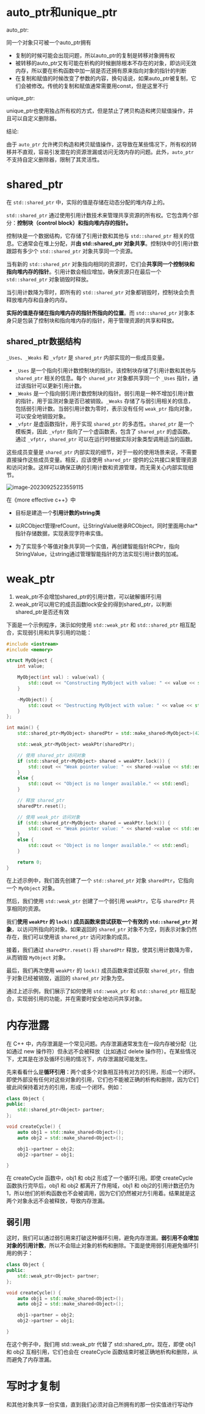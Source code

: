 # auto_ptr和unique_ptr

auto_ptr:

同一个对象只可被一个auto_ptr拥有

- 复制的时候可能会出现问题，所以auto_ptr的复制是转移对象拥有权
- 被转移的auto_ptr又有可能在析构的时候删除根本不存在的对象，即访问无效内存，所以要在析构函数中加一层是否还拥有原来指向对象的指针的判断
- 在复制和赋值的时候改变了参数的内容，换句话说，如果auto_ptr被复制，它们会被修改。传统的复制和赋值通常需要用const，但是这里不行



unique_ptr:

unique_ptr也使用独占所有权的方式，但是禁止了拷贝构造和拷贝赋值操作，并且可以自定义删除器。



结论:

由于 `auto_ptr` 允许拷贝构造和拷贝赋值操作，这导致在某些情况下，所有权的转移并不直观，容易引发潜在的资源泄漏或访问无效内存的问题。此外，`auto_ptr` 不支持自定义删除器，限制了其灵活性。



# shared_ptr

在 `std::shared_ptr` 中，实际的值是存储在动态分配的堆内存上的。

`std::shared_ptr` 通过使用引用计数技术来管理共享资源的所有权。它包含两个部分：**控制块（control block）和指向堆内存的指针。**

控制块是一个数据结构，它存储了引用计数和其他与 `std::shared_ptr` 相关的信息。它通常会在堆上分配，并**由 std::shared_ptr 对象共享**。控制块中的引用计数跟踪有多少个 `std::shared_ptr` 对象共享同一个资源。

当有新的 `std::shared_ptr` 对象指向相同的资源时，它们会**共享同一个控制块和指向堆内存的指针**。引用计数会相应增加，确保资源只在最后一个 `std::shared_ptr` 对象销毁时释放。

当引用计数降为零时，即所有的 `std::shared_ptr` 对象都销毁时，控制块会负责释放堆内存和自身的内存。

**实际的值是存储在指向堆内存的指针所指向的位置**。而 `std::shared_ptr` 对象本身只是包装了控制块和指向堆内存的指针，用于管理资源的共享和释放。

## shared_ptr数据结构

`_Uses`、`_Weaks` 和 `_vfptr` 是 `shared_ptr` 内部实现的一些成员变量。

- `_Uses` 是一个指向引用计数控制块的指针。该控制块存储了引用计数和其他与 `shared_ptr` 相关的信息。每个 `shared_ptr` 对象都共享同一个 `_Uses` 指针，通过该指针可以更新引用计数。
- `_Weaks` 是一个指向弱引用计数控制块的指针。弱引用是一种不增加引用计数的指针，用于监测对象是否已被销毁。`_Weaks` 存储了与弱引用相关的信息，包括弱引用计数。当弱引用计数为零时，表示没有任何 `weak_ptr` 指向对象，可以安全地销毁对象。
- `_vfptr` 是虚函数指针，用于实现 `shared_ptr` 的多态性。`shared_ptr` 是一个模板类，因此 `_vfptr` 指向了一个虚函数表，包含了 `shared_ptr` 的虚函数。通过 `_vfptr`，`shared_ptr` 可以在运行时根据实际对象类型调用适当的函数。

这些成员变量是 `shared_ptr` 内部实现的细节，对于一般的使用场景来说，不需要直接操作这些成员变量。相反，应该使用 `shared_ptr` 提供的公共接口来管理资源和访问对象。这样可以确保正确的引用计数和资源管理，而无需关心内部实现细节。

![image-20230925223559115](C:\Users\17862\Desktop\MyGitHub\cplusplus\assets\image-20230925223559115.png)

 

在《more effective c++》中

- 目标是建造一个**引用计数的string类**

- 以RCObject管理refCount，让StringValue继承RCObject，同时里面用char*指针存储数据，实现表现字符串实值。
- 为了实现多个等值对象共享同一个实值，再创建智能指针RCPtr，指向StringValue，让string通过管理智能指针的方法实现引用计数的加减。







# weak_ptr

1. weak_ptr不会增加shared_ptr的引用计数，可以破解循环引用
2. weak_ptr可以用它的成员函数lock安全的得到shared_ptr，以判断shared_ptr是否还有效

下面是一个示例程序，演示如何使用 `std::weak_ptr` 和 `std::shared_ptr` 相互配合，实现弱引用和共享引用的功能：

```c++
#include <iostream>
#include <memory>

struct MyObject {
    int value;

    MyObject(int val) : value(val) {
        std::cout << "Constructing MyObject with value: " << value << std::endl;
    }

    ~MyObject() {
        std::cout << "Destructing MyObject with value: " << value << std::endl;
    }
};

int main() {
    std::shared_ptr<MyObject> sharedPtr = std::make_shared<MyObject>(42);

    std::weak_ptr<MyObject> weakPtr(sharedPtr);

    // 使用 shared_ptr 访问对象
    if (std::shared_ptr<MyObject> shared = weakPtr.lock()) {
        std::cout << "Weak pointer value: " << shared->value << std::endl;
    }
    else {
        std::cout << "Object is no longer available." << std::endl;
    }

    // 释放 shared_ptr
    sharedPtr.reset();

    // 使用 weak_ptr 访问对象
    if (std::shared_ptr<MyObject> shared = weakPtr.lock()) {
        std::cout << "Weak pointer value: " << shared->value << std::endl;
    }
    else {
        std::cout << "Object is no longer available." << std::endl;
    }

    return 0;
}
```

在上述示例中，我们首先创建了一个 `std::shared_ptr` 对象 `sharedPtr`，它指向一个 `MyObject` 对象。

然后，我们使用 `std::weak_ptr` 创建了一个弱引用 `weakPtr`，它与 `sharedPtr` 共享相同的资源。

我们**使用 `weakPtr` 的 `lock()` 成员函数来尝试获取一个有效的 `std::shared_ptr` 对象**，以访问所指向的对象。如果返回的 `shared_ptr` 对象不为空，则表示对象仍然存在，我们可以使用该 `shared_ptr` 访问对象的成员。

接着，我们通过 `sharedPtr.reset()` 将 `sharedPtr` 释放，使其引用计数降为零，从而销毁 `MyObject` 对象。

最后，我们再次使用 `weakPtr` 的 `lock()` 成员函数来尝试获取 `shared_ptr`，但由于对象已经被销毁，返回的 `shared_ptr` 对象为空。

通过上述示例，我们展示了如何使用 `std::weak_ptr` 和 `std::shared_ptr` 相互配合，实现弱引用的功能，并在需要时安全地访问共享对象。



# 内存泄露

在 C++ 中，内存泄漏是一个常见问题。内存泄漏通常发生在一段内存被分配（比如通过 new 操作符）但永远不会被释放（比如通过 delete 操作符）。在某些情况下，尤其是在涉及循环引用的情况下，内存泄漏就可能发生。

先来看看什么是**循环引用**：两个或多个对象相互持有对方的引用，形成一个闭环。即使外部没有任何对这些对象的引用，它们也不能被正确的析构和删除，因为它们彼此间保持着对方的引用，形成一个闭环。例如：

```c++
class Object {
public:
    std::shared_ptr<Object> partner;
};

void createCycle() {
    auto obj1 = std::make_shared<Object>();
    auto obj2 = std::make_shared<Object>();

    obj1->partner = obj2;
    obj2->partner = obj1;

}
```

在 createCycle 函数中，obj1 和 obj2 形成了一个循环引用。即使 createCycle 函数执行完毕后，obj1 和 obj2 都离开了作用域，obj1 和 obj2的引用计数还仍为1，所以他们的析构函数也不会被调用，因为它们仍然被对方引用着。结果就是这两个对象永远不会被释放，导致内存泄漏。



## 弱引用

这时，我们可以通过弱引用来打破这种循环引用，避免内存泄漏。**弱引用不会增加对象的引用计数**，所以不会阻止对象的析构和删除。下面是使用弱引用避免循环引用的例子：

```c++
class Object {
public:
    std::weak_ptr<Object> partner;
};

void createCycle() {
    auto obj1 = std::make_shared<Object>();
    auto obj2 = std::make_shared<Object>();

    obj1->partner = obj2;
    obj2->partner = obj1;

}
```

在这个例子中，我们用 std::weak_ptr 代替了 std::shared_ptr。现在，即使 obj1 和 obj2 互相引用，它们也会在 createCycle 函数结束时被正确地析构和删除，从而避免了内存泄漏。



# 写时才复制

和其他对象共享一份实值，直到我们必须对自己所拥有的那一份实值进行写动作

